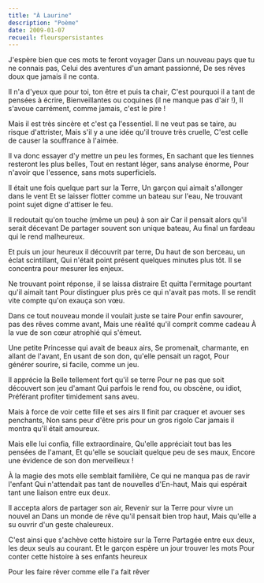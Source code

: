 ```yaml
---
title: "À Laurine"
description: "Poème"
date: 2009-01-07
recueil: fleurspersistantes
---
```


J'espère bien que ces mots te feront voyager
Dans un nouveau pays que tu ne connais pas,
Celui des aventures d'un amant passionné,
De ses rêves doux que jamais il ne conta.

Il n'a d'yeux que pour toi, ton être et puis ta chair,
C'est pourquoi il a tant de pensées à écrire,
Bienveillantes ou coquines (il ne manque pas d'air !),
Il s'avoue carrément, comme jamais, c'est le pire !

Mais il est très sincère et c'est ça l'essentiel.
Il ne veut pas se taire, au risque d'attrister,
Mais s'il y a une idée qu'il trouve très cruelle,
C'est celle de causer la souffrance à l'aimée.

Il va donc essayer d'y mettre un peu les formes,
En sachant que les tiennes resteront les plus belles,
Tout en restant léger, sans analyse énorme,
Pour n'avoir que l'essence, sans mots superficiels.

Il était une fois quelque part sur la Terre,
Un garçon qui aimait s'allonger dans le vent
Et se laisser flotter comme un bateau sur l'eau,
Ne trouvant point sujet digne d'attiser le feu.

Il redoutait qu'on touche (même un peu) à son air
Car il pensait alors qu'il serait décevant
De partager souvent son unique bateau,
Au final un fardeau qui le rend malheureux.

Et puis un jour heureux il découvrit par terre,
Du haut de son berceau, un éclat scintillant,
Qui n'était point présent quelques minutes plus tôt.
Il se concentra pour mesurer les enjeux.

Ne trouvant point réponse, il se laissa distraire
Et quitta l'ermitage pourtant qu'il aimait tant
Pour distinguer plus près ce qui n'avait pas mots.
Il se rendit vite compte qu'on exauça son vœu.

Dans ce tout nouveau monde il voulait juste se taire
Pour enfin savourer, pas des rêves comme avant,
Mais une réalité qu'il comprit comme cadeau
À la vue de son cœur atrophié qui s'émeut.

Une petite Princesse qui avait de beaux airs,
Se promenait, charmante, en allant de l'avant,
En usant de son don, qu'elle pensait un ragot,
Pour générer sourire, si facile, comme un jeu.

Il apprécie la Belle tellement fort qu'il se terre
Pour ne pas que soit découvert son jeu d'amant
Qui parfois le rend fou, ou obscène, ou idiot,
Préférant profiter timidement sans aveu.

Mais à force de voir cette fille et ses airs
Il finit par craquer et avouer ses penchants,
Non sans peur d'être pris pour un gros rigolo
Car jamais il montra qu'il était amoureux.

Mais elle lui confia, fille extraordinaire,
Qu'elle appréciait tout bas les pensées de l'amant,
Et qu'elle se souciait quelque peu de ses maux,
Encore une évidence de son don merveilleux !

À la magie des mots elle semblait familière,
Ce qui ne manqua pas de ravir l'enfant
Qui n'attendait pas tant de nouvelles d'En-haut,
Mais qui espérait tant une liaison entre eux deux.

Il accepta alors de partager son air,
Revenir sur la Terre pour vivre un nouvel an
Dans un monde de rêve qu'il pensait bien trop haut,
Mais qu'elle a su ouvrir d'un geste chaleureux.

C'est ainsi que s'achève cette histoire sur la Terre
Partagée entre eux deux, les deux seuls au courant.
Et le garçon espère un jour trouver les mots
Pour conter cette histoire à ses enfants heureux

Pour les faire rêver comme elle l'a fait rêver
